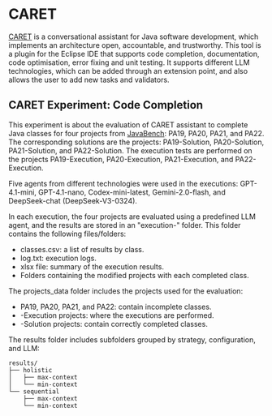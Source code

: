# CARET

[CARET](https://caretpro.github.io/) is a conversational assistant for Java software development, which implements an architecture open, accountable, and trustworthy. This tool is a plugin for the Eclipse IDE that supports code completion, documentation, code optimisation, error fixing and unit testing. It supports different LLM technologies, which can be added through an extension point, and also allows the user to add new tasks and validators.

## CARET Experiment: Code Completion

This experiment is about the evaluation of CARET assistant to complete Java classes for four projects from [JavaBench](https://github.com/java-bench/JavaBench): PA19, PA20, PA21, and PA22. The corresponding solutions are the projects: PA19-Solution, PA20-Solution, PA21-Solution, and PA22-Solution. The execution tests are performed on the projects PA19-Execution, PA20-Execution, PA21-Execution, and PA22-Execution.

Five agents from different technologies were used in the executions: GPT-4.1-mini, GPT-4.1-nano, Codex-mini-latest, Gemini-2.0-flash, and DeepSeek-chat (DeepSeek-V3-0324). 

In each execution, the four projects are evaluated using a predefined LLM agent, and the results are stored in an "execution-" folder. This folder contains the following files/folders:
- classes.csv: a list of results by class.
- log.txt: execution logs.
- xlsx file: summary of the execution results.
- Folders containing the modified projects with each completed class.

The projects_data folder includes the projects used for the evaluation: 
- PA19, PA20, PA21, and PA22: contain incomplete classes.
- -Execution projects: where the executions are performed.
- -Solution projects: contain correctly completed classes.

The results folder includes subfolders grouped by strategy, configuration, and LLM:
```
results/
├── holistic
│   ├── max-context
│   └── min-context
└── sequential
    ├── max-context
    └── min-context
```
